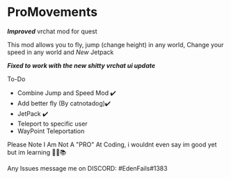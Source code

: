 # ProMovements
***Improved***
vrchat mod for quest

This mod allows you to fly, jump (change height) in any world, Change your speed in any world and *New* Jetpack

***Fixed to work with the new shitty vrchat ui update***



To-Do
- Combine Jump and Speed Mod ✔️
- Add better fly (By catnotadog)✔️
- JetPack ✔️
- Teleport to specific user
- WayPoint Teleportation





Please Note I Am Not A "PRO" At Coding, i wouldnt even say im good yet but im learning 🤷‍♂️📚

Any Issues message me on DISCORD:
                                  #EdenFails#1383
